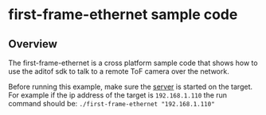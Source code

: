 # first-frame-ethernet sample code

## Overview

The first-frame-ethernet is a cross platform sample code that shows how to use the aditof sdk to talk to a remote ToF camera over the network.

Before running this example, make sure the [server](../../apps/server) is started on the target. For example if the ip address of the target is `192.168.1.110` the run command should be:
`./first-frame-ethernet "192.168.1.110"`
